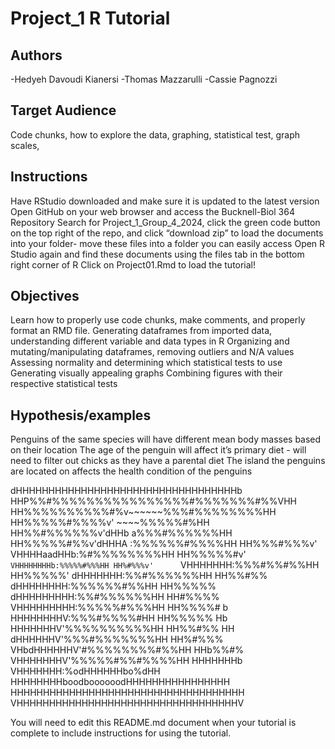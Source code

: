 # Project_1 R Tutorial

## Authors
-Hedyeh Davoudi Kianersi
-Thomas Mazzarulli 
-Cassie Pagnozzi

## Target Audience
Code chunks, how to explore the data, graphing, statistical test, graph scales, 

## Instructions
Have RStudio downloaded and make sure it is updated to the latest version
Open GitHub on your web browser and access the Bucknell-Biol 364 Repository 
Search for Project_1_Group_4_2024, click the green code button on the top right of the repo, and click “download zip” to load the documents into your folder- move these files into a folder you can easily access
Open R Studio again and find these documents using the files tab in the bottom right corner of R
Click on Project01.Rmd to load the tutorial!

## Objectives
Learn how to properly use code chunks, make comments, and properly format an RMD file. 
Generating dataframes from imported data, understanding different variable and data types in R 
Organizing and mutating/manipulating dataframes, removing outliers and N/A values
Assessing normality and determining which statistical tests to use 
Generating visually appealing graphs 
Combining figures with their respective statistical tests 

## Hypothesis/examples
Penguins of the same species will have different mean body masses based on their location
The age of the penguin will affect it’s primary diet - will need to filter out chicks as they have a parental diet 
The island the penguins are located on affects the health condition of the penguins 



dHHHHHHHHHHHHHHHHHHHHHHHHHHHHHHHHHHb
HHP%%#%%%%%%%%%%%%%%%%#%%%%%%%#%%VHH
HH%%%%%%%%%%#%v~~~~~~\%%%#%%%%%%%%HH
HH%%%%%#%%%%v'        ~~~~\%%%%%#%HH
HH%%#%%%%%%v'dHHb      a%%%#%%%%%%HH
HH%%%%%#%%v'dHHHA     :%%%%%%#%%%%HH
HH%%%#%%%v' VHHHHaadHHb:%#%%%%%%%%HH
HH%%%%%#v'   `VHHHHHHHHb:%%%%%#%%%HH
HH%#%%%v'      `VHHHHHHH:%%%#%%#%%HH
HH%%%%%'        dHHHHHHH:%%#%%%%%%HH
HH%%#%%        dHHHHHHHH:%%%%%%#%%HH
HH%%%%%       dHHHHHHHHH:%%#%%%%%%HH
HH#%%%%       VHHHHHHHHH:%%%%%#%%%HH
HH%%%%#   b    HHHHHHHHV:%%%#%%%%#HH
HH%%%%%   Hb   HHHHHHHV'%%%%%%%%%%HH
HH%%#%%   HH  dHHHHHHV'%%%#%%%%%%%HH
HH%#%%%   VHbdHHHHHHV'#%%%%%%%%#%%HH
HHb%%#%    VHHHHHHHV'%%%%%#%%#%%%%HH
HHHHHHHb    VHHHHHHH:%odHHHHHHbo%dHH
HHHHHHHHboodboooooodHHHHHHHHHHHHHHHH
HHHHHHHHHHHHHHHHHHHHHHHHHHHHHHHHHHHH
VHHHHHHHHHHHHHHHHHHHHHHHHHHHHHHHHHHV


You will need to edit this README.md document when your tutorial is complete to include instructions for using the tutorial.